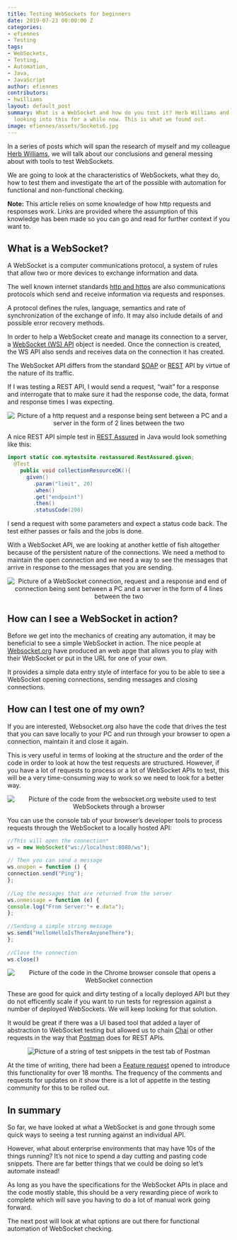```yaml
---
title: Testing WebSockets for beginners
date: 2019-07-23 00:00:00 Z
categories:
- efiennes
- Testing
tags:
- WebSockets,
- Testing,
- Automation,
- Java,
- JavaScript
author: efiennes
contributors:
- hwilliams
layout: default_post
summary: What is a WebSocket and how do you test it? Herb Williams and I have been
  looking into this for a while now. This is what we found out.
image: efiennes/assets/Sockets6.jpg
---
```


In a series of posts which will span the research of myself and my colleague [Herb Williams][hwilliams], we will talk about our conclusions and general messing about with tools to test WebSockets.

We are going to look at the characteristics of WebSockets, what they do, how to test them and investigate the art of the possible with automation for functional and non-functional checking.

**Note:** This article relies on some knowledge of how http requests and responses work. Links are provided where the assumption of this knowledge has been made so you can go and read for further context if you want to.

## What is a WebSocket?

A WebSocket is a computer communications protocol, a system of rules that allow two or more devices to exchange information and data.

The well known internet standards [http and https](https://www.w3schools.com/whatis/whatis_http.asp) are also communications protocols which send and receive information via requests and responses.

A  protocol defines the rules, language, semantics and rate of synchronization of the exchange of info. It may also include details of and possible error recovery methods. 

In order to help a WebSocket create and manage its connection to a server, a [WebSocket (WS) API](https://developer.mozilla.org/en-US/docs/Web/API/WebSocket) object is needed. Once the connection is created, the WS API also sends and receives data on the connection it has created.

The WebSocket API differs from the standard [SOAP](https://www.service-architecture.com/articles/web-services/soap.html) or [REST](https://www.mulesoft.com/resources/api/what-is-rest-api-design) API by virtue of the nature of its traffic.

If I was testing a REST API, I would send a request, “wait” for a response and interrogate that to make sure it had the response code, the data, format and response times I was expecting.

<p style="text-align:center;"><img src="{{site.baseurl}}/efiennes/assets/Sockets2.jpg" alt="Picture of a http request and a response being sent between a PC and a server in the form of 2 lines between the two "></p>

A nice REST API simple test in [REST Assured](http://rest-assured.io/) in Java would look something like this:

~~~java
import static com.mytestsite.restassured.RestAssured.given;
  @Test
    public void collectionResourceOK(){
      given()
        .param("limit", 20)
        .when()
        .get("endpoint")
        .then()
        .statusCode(200)        
~~~

I send a request with some parameters and expect a status code back. The test either passes or fails and the jobs is done. 

With a WebSocket API, we are looking at another kettle of fish altogether because of the persistent nature of the connections. We need a method to maintain the open connection and we need a way to see the messages that arrive in response to the messages that you are sending.

<p style="text-align:center;"><img src="{{site.baseurl}}/efiennes/assets/Sockets.jpg" alt="Picture of a WebSocket connection, request and a response and end of connection being sent between a PC and a server in the form of 4 lines between the two "></p>

## How can I see a WebSocket in action?
Before we get into the mechanics of creating any automation, it may be beneficial to see a simple WebSocket in action. The nice people at [Websocket.org](https://www.websocket.org/echo.html) have produced an web apge that allows you to play with their WebSocket or put in the URL for one of your own. 

It provides a simple data entry style of interface for you to be able to see a WebSocket opening connections, sending messages and closing connections.

## How can I test one of my own?
If you are interested, Websocket.org also have the code that drives the test that you can save locally to your PC and run through your browser to open a connection, maintain it and close it again. 

This is very useful in terms of looking at the structure and the order of the code in order to look at how the test requests are structured. However, if you have a lot of requests to process or a lot of WebSocket APIs to test, this will be a very time-consuming way to work so we need to look for a better way.

<p style="text-align:center;"><img src="{{site.baseurl}}/efiennes/assets/Sockets3.jpg" alt="Picture of the code from the websocket.org website used to test WebSockets through a browser"></p>

You can use the console tab of your browser’s developer tools to process requests through the WebSocket to a locally hosted API:

~~~javascript
//This will open the connection*
ws = new WebSocket("ws://localhost:8080/ws"); 
        
// Then you can send a message
ws.onopen = function () {
connection.send("Ping");
};
        
//Log the messages that are returned from the server
ws.onmessage = function (e) {
console.log("From Server:"+ e.data");
};
        
//Sending a simple string message
ws.send("HelloHelloIsThereAnyoneThere");
};
        
//Close the connection
ws.close()  
~~~

<p style="text-align:center;"><img src="{{site.baseurl}}/efiennes/assets/Sockets4.jpg" alt="Picture of the code in the Chrome browser console that opens a WebSocket connection"></p>

These are good for quick and dirty testing of a locally deployed API but they do not efficently scale if you want to run tests for regression against a number of deployed WebSockets. We will keep looking for that solution.

It would be great if there was a UI based tool that added a layer of abstraction to WebSocket testing but allowed us to chain [Chai]( https://www.chaijs.com) or other requests in the way that [Postman]( https://www.getpostman.com) does for REST APIs.

<p style="text-align:center;"><img src="{{site.baseurl}}/efiennes/assets/Sockets5.jpg" alt="Picture of a string of test snippets in the test tab of Postman"></p>

At the time of writing, there had been a [Feature request]( https://github.com/postmanlabs/postman-app-support/issues/4009) opened to introduce this functionality for over 18 months. The frequency of the comments and requests for updates on it show there is a lot of appetite in the testing community for this to be rolled out. 

## In summary 
So far, we have looked at what a WebSocket is and gone through some quick ways to seeing a test running against an individual API.

However, what about enterprise environments that may have 10s of the things running? It’s not nice to spend a day cutting and pasting code snippets. There are far better things that we could be doing so let’s automate instead!

As long as you have the specifications for the WebSocket APIs in place and the code mostly stable, this should be a very rewarding piece of work to complete which will save you having to do a lot of manual work going forward.

The next post will look at what options are out there for functional automation of WebSocket checking.

[hwilliams]: {{site.baseurl}}/hwilliams